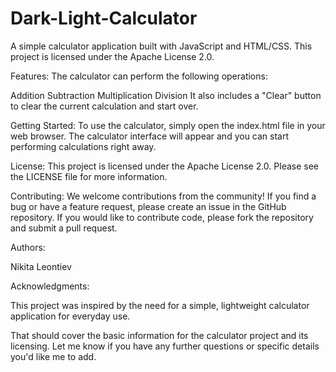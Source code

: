 # Dark-Light-Calculator

A simple calculator application built with JavaScript and HTML/CSS. This project is licensed under the Apache License 2.0.

Features:
The calculator can perform the following operations:

Addition
Subtraction
Multiplication
Division
It also includes a "Clear" button to clear the current calculation and start over.

Getting Started:
To use the calculator, simply open the index.html file in your web browser. The calculator interface will appear and you can start performing calculations right away.

License:
This project is licensed under the Apache License 2.0. Please see the LICENSE file for more information.

Contributing:
We welcome contributions from the community! If you find a bug or have a feature request, please create an issue in the GitHub repository. If you would like to contribute code, please fork the repository and submit a pull request.

Authors:

Nikita Leontiev

Acknowledgments:

This project was inspired by the need for a simple, lightweight calculator application for everyday use.

That should cover the basic information for the calculator project and its licensing. Let me know if you have any further questions or specific details you'd like me to add.
